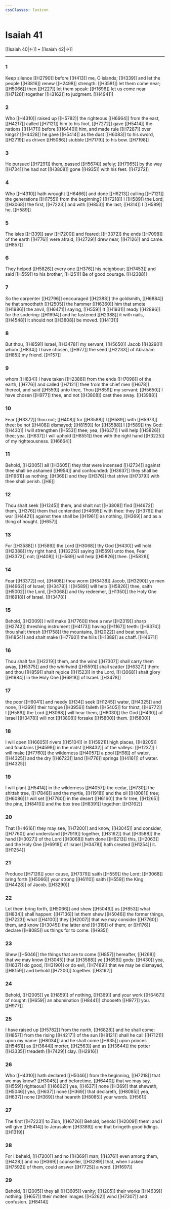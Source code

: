 ```yaml
---
cssClasses: lexicon
---
```

# Isaiah 41

[[Isaiah 40|←]] • [[Isaiah 42|→]]

---

### 1
Keep silence [[H2790]] before [[H413]] me, O islands; [[H339]] and let the people [[H3816]] renew [[H2498]] strength: [[H3581]] let them come near; [[H5066]] then [[H227]] let them speak: [[H1696]] let us come near [[H7126]] together [[H3162]] to judgment. [[H4941]]

### 2
Who [[H4310]] raised up [[H5782]] the righteous [[H6664]] from the east, [[H4217]] called [[H7121]] him to his foot, [[H7272]] gave [[H5414]] the nations [[H1471]] before [[H6440]] him, and made rule [[H7287]] over kings? [[H4428]] he gave [[H5414]] as the dust [[H6083]] to his sword, [[H2719]] as driven [[H5086]] stubble [[H7179]] to his bow. [[H7198]]

### 3
He pursued [[H7291]] them, passed [[H5674]] safely; [[H7965]] by the way [[H734]] he had not [[H3808]] gone [[H935]] with his feet. [[H7272]]

### 4
Who [[H4310]] hath wrought [[H6466]] and done [[H6213]] calling [[H7121]] the generations [[H1755]] from the beginning? [[H7218]] I [[H589]] the Lord, [[H3068]] the first, [[H7223]] and with [[H853]] the last; [[H314]] I [[H589]] he. [[H589]]

### 5
The isles [[H339]] saw [[H7200]] and feared; [[H3372]] the ends [[H7098]] of the earth [[H776]] were afraid, [[H2729]] drew near, [[H7126]] and came. [[H857]]

### 6
They helped [[H5826]] every one [[H376]] his neighbour; [[H7453]] and said [[H559]] to his brother, [[H251]] Be of good courage. [[H2388]]

### 7
So the carpenter [[H2796]] encouraged [[H2388]] the goldsmith, [[H6884]] he that smootheth [[H2505]] the hammer [[H6360]] him that smote [[H1986]] the anvil, [[H6471]] saying, [[H559]] It [[H1931]] ready [[H2896]] for the sodering: [[H1694]] and he fastened [[H2388]] it with nails, [[H4548]] it should not [[H3808]] be moved. [[H4131]]

### 8
But thou, [[H859]] Israel, [[H3478]] my servant, [[H5650]] Jacob [[H3290]] whom [[H834]] I have chosen, [[H977]] the seed [[H2233]] of Abraham [[H85]] my friend. [[H157]]

### 9
whom [[H834]] I have taken [[H2388]] from the ends [[H7098]] of the earth, [[H776]] and called [[H7121]] thee from the chief men [[H678]] thereof, and said [[H559]] unto thee, Thou [[H859]] my servant; [[H5650]] I have chosen [[H977]] thee, and not [[H3808]] cast thee away. [[H3988]]

### 10
Fear [[H3372]] thou not; [[H408]] for [[H3588]] I [[H589]] with [[H5973]] thee: be not [[H408]] dismayed; [[H8159]] for [[H3588]] I [[H589]] thy God: [[H430]] I will strengthen [[H553]] thee; yea, [[H637]] I will help [[H5826]] thee; yea, [[H637]] I will uphold [[H8551]] thee with the right hand [[H3225]] of my righteousness. [[H6664]]

### 11
Behold, [[H2005]] all [[H3605]] they that were incensed [[H2734]] against thee shall be ashamed [[H954]] and confounded: [[H3637]] they shall be [[H1961]] as nothing; [[H369]] and they [[H376]] that strive [[H7379]] with thee shall perish. [[H6]]

### 12
Thou shalt seek [[H1245]] them, and shalt not [[H3808]] find [[H4672]] them, [[H376]] them that contended [[H4695]] with thee: they [[H376]] that war [[H4421]] against thee shall be [[H1961]] as nothing, [[H369]] and as a thing of nought. [[H657]]

### 13
For [[H3588]] I [[H589]] the Lord [[H3068]] thy God [[H430]] will hold [[H2388]] thy right hand, [[H3225]] saying [[H559]] unto thee, Fear [[H3372]] not; [[H408]] I [[H589]] will help [[H5826]] thee. [[H5826]]

### 14
Fear [[H3372]] not, [[H408]] thou worm [[H8438]] Jacob, [[H3290]] ye men [[H4962]] of Israel; [[H3478]] I [[H589]] will help [[H5826]] thee, saith [[H5002]] the Lord, [[H3068]] and thy redeemer, [[H1350]] the Holy One [[H6918]] of Israel. [[H3478]]

### 15
Behold, [[H2009]] I will make [[H7760]] thee a new [[H2319]] sharp [[H2742]] threshing instrument [[H4173]] having [[H1167]] teeth: [[H6374]] thou shalt thresh [[H1758]] the mountains, [[H2022]] and beat small, [[H1854]] and shalt make [[H7760]] the hills [[H1389]] as chaff. [[H4671]]

### 16
Thou shalt fan [[H2219]] them, and the wind [[H7307]] shall carry them away, [[H5375]] and the whirlwind [[H5591]] shall scatter [[H6327]] them: and thou [[H859]] shalt rejoice [[H1523]] in the Lord, [[H3068]] shalt glory [[H1984]] in the Holy One [[H6918]] of Israel. [[H3478]]

### 17
the poor [[H6041]] and needy [[H34]] seek [[H1245]] water, [[H4325]] and none, [[H369]] their tongue [[H3956]] faileth [[H5405]] for thirst, [[H6772]] I [[H589]] the Lord [[H3068]] will hear them, [[H6030]] the God [[H430]] of Israel [[H3478]] will not [[H3808]] forsake [[H5800]] them. [[H5800]]

### 18
I will open [[H6605]] rivers [[H5104]] in [[H5921]] high places, [[H8205]] and fountains [[H4599]] in the midst [[H8432]] of the valleys: [[H1237]] I will make [[H7760]] the wilderness [[H4057]] a pool [[H98]] of water, [[H4325]] and the dry [[H6723]] land [[H776]] springs [[H4161]] of water. [[H4325]]

### 19
I will plant [[H5414]] in the wilderness [[H4057]] the cedar, [[H730]] the shittah tree, [[H7848]] and the myrtle, [[H1918]] and the oil [[H8081]] tree; [[H6086]] I will set [[H7760]] in the desert [[H6160]] the fir tree, [[H1265]] the pine, [[H8410]] and the box tree [[H8391]] together: [[H3162]]

### 20
That [[H4616]] they may see, [[H7200]] and know, [[H3045]] and consider, [[H7760]] and understand [[H7919]] together, [[H3162]] that [[H3588]] the hand [[H3027]] of the Lord [[H3068]] hath done [[H6213]] this, [[H2063]] and the Holy One [[H6918]] of Israel [[H3478]] hath created [[H1254]] it. [[H1254]]

### 21
Produce [[H7126]] your cause, [[H7379]] saith [[H559]] the Lord; [[H3068]] bring forth [[H5066]] your strong [[H6110]] saith [[H559]] the King [[H4428]] of Jacob. [[H3290]]

### 22
Let them bring forth, [[H5066]] and shew [[H5046]]  us [[H853]] what [[H834]] shall happen: [[H7136]] let them shew [[H5046]] the former things, [[H7223]] what [[H4100]] they [[H2007]] that we may consider [[H7760]] them, and know [[H3045]] the latter end [[H319]] of them; or [[H176]] declare [[H8085]] us things for to come. [[H935]]

### 23
Shew [[H5046]] the things that are to come [[H857]] hereafter, [[H268]] that we may know [[H3045]] that [[H3588]] ye [[H859]] gods: [[H430]] yea, [[H637]] do good, [[H3190]] or do evil, [[H7489]] that we may be dismayed, [[H8159]] and behold [[H7200]] together. [[H3162]]

### 24
Behold, [[H2005]] ye [[H859]] of nothing, [[H369]] and your work [[H6467]] of nought: [[H659]] an abomination [[H8441]] chooseth [[H977]] you. [[H977]]

### 25
I have raised up [[H5782]] from the north, [[H6828]] and he shall come: [[H857]] from the rising [[H4217]] of the sun [[H8121]] shall he call [[H7121]] upon my name: [[H8034]] and he shall come [[H935]] upon princes [[H5461]] as [[H3644]] morter, [[H2563]] and as [[H3644]] the potter [[H3335]] treadeth [[H7429]] clay. [[H2916]]

### 26
Who [[H4310]] hath declared [[H5046]] from the beginning, [[H7218]] that we may know? [[H3045]] and beforetime, [[H6440]] that we may say, [[H559]] righteous? [[H6662]] yea, [[H637]] none [[H369]] that sheweth, [[H5046]] yea, [[H637]] none [[H369]] that declareth, [[H8085]] yea, [[H637]] none [[H369]] that heareth [[H8085]] your words. [[H561]]

### 27
The first [[H7223]] to Zion, [[H6726]] Behold, behold [[H2009]] them: and I will give [[H5414]] to Jerusalem [[H3389]] one that bringeth good tidings. [[H1319]]

### 28
For I beheld, [[H7200]] and no [[H369]] man; [[H376]] even among them, [[H428]] and no [[H369]] counseller, [[H3289]] that, when I asked [[H7592]] of them, could answer [[H7725]] a word. [[H1697]]

### 29
Behold, [[H2005]] they all [[H3605]] vanity; [[H205]] their works [[H4639]] nothing: [[H657]] their molten images [[H5262]] wind [[H7307]] and confusion. [[H8414]]
